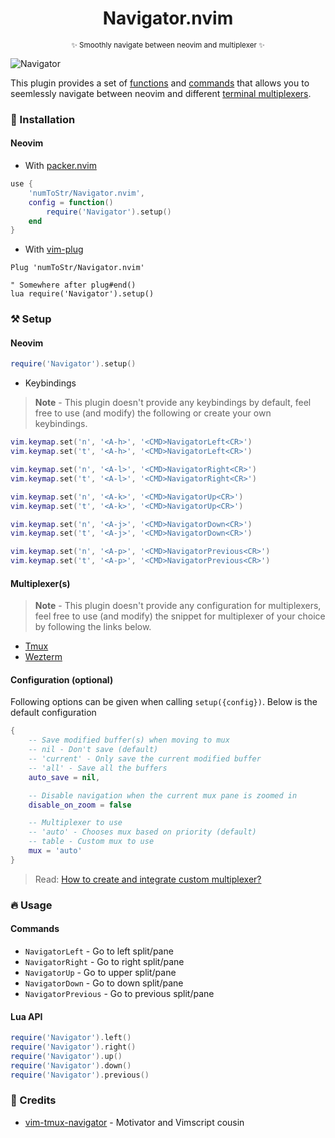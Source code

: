<h1 align='center'>Navigator.nvim</h1>
<p align="center"><sup>✨ Smoothly navigate between neovim and multiplexer ✨</sup></p>

![Navigator](https://user-images.githubusercontent.com/24727447/157040356-1f44323a-c7b6-4955-8207-5e6cade08c9e.gif "Navigating to the moon")

This plugin provides a set of [functions](#lua-api) and [commands](#commands) that allows you to seemlessly navigate between neovim and different [terminal multiplexers](#multiplexers).

### 🚀 Installation

#### Neovim

- With [packer.nvim](https://github.com/wbthomason/packer.nvim)

```lua
use {
    'numToStr/Navigator.nvim',
    config = function()
        require('Navigator').setup()
    end
}
```

- With [vim-plug](https://github.com/junegunn/vim-plug)

```vim
Plug 'numToStr/Navigator.nvim'

" Somewhere after plug#end()
lua require('Navigator').setup()
```

### ⚒️ Setup

#### Neovim

```lua
require('Navigator').setup()
```

- Keybindings

> **Note** - This plugin doesn't provide any keybindings by default, feel free to use (and modify) the following or create your own keybindings.

```lua
vim.keymap.set('n', '<A-h>', '<CMD>NavigatorLeft<CR>')
vim.keymap.set('t', '<A-h>', '<CMD>NavigatorLeft<CR>')

vim.keymap.set('n', '<A-l>', '<CMD>NavigatorRight<CR>')
vim.keymap.set('t', '<A-l>', '<CMD>NavigatorRight<CR>')

vim.keymap.set('n', '<A-k>', '<CMD>NavigatorUp<CR>')
vim.keymap.set('t', '<A-k>', '<CMD>NavigatorUp<CR>')

vim.keymap.set('n', '<A-j>', '<CMD>NavigatorDown<CR>')
vim.keymap.set('t', '<A-j>', '<CMD>NavigatorDown<CR>')

vim.keymap.set('n', '<A-p>', '<CMD>NavigatorPrevious<CR>')
vim.keymap.set('t', '<A-p>', '<CMD>NavigatorPrevious<CR>')
```

#### Multiplexer(s)

> **Note** - This plugin doesn't provide any configuration for multiplexers, feel free to use (and modify) the snippet for multiplexer of your choice by following the links below.

- [Tmux](https://github.com/numToStr/Navigator.nvim/wiki/Tmux-Integration)
- [Wezterm](https://github.com/numToStr/Navigator.nvim/wiki/WezTerm-Integration)

#### Configuration (optional)

Following options can be given when calling `setup({config})`. Below is the default configuration

```lua
{
    -- Save modified buffer(s) when moving to mux
    -- nil - Don't save (default)
    -- 'current' - Only save the current modified buffer
    -- 'all' - Save all the buffers
    auto_save = nil,

    -- Disable navigation when the current mux pane is zoomed in
    disable_on_zoom = false

    -- Multiplexer to use
    -- 'auto' - Chooses mux based on priority (default)
    -- table - Custom mux to use
    mux = 'auto'
}
```

> Read: [How to create and integrate custom multiplexer?](https://github.com/numToStr/Navigator.nvim/wiki/Custom-Multiplexer)

### 🔥 Usage

#### Commands

- `NavigatorLeft` - Go to left split/pane
- `NavigatorRight` - Go to right split/pane
- `NavigatorUp` - Go to upper split/pane
- `NavigatorDown` - Go to down split/pane
- `NavigatorPrevious` - Go to previous split/pane

#### Lua API

```lua
require('Navigator').left()
require('Navigator').right()
require('Navigator').up()
require('Navigator').down()
require('Navigator').previous()
```

### 💐 Credits

- [vim-tmux-navigator](https://github.com/christoomey/vim-tmux-navigator) - Motivator and Vimscript cousin
